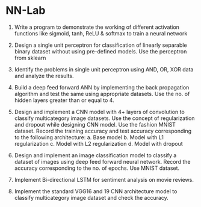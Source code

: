 # NN-Lab
1. Write a program to demonstrate the working of different activation functions like sigmoid, tanh, ReLU & softmax to train a neural network

2. Design a single unit perceptron for classification of linearly separable binary dataset without using pre-defined models. Use the perceptron from sklearn

2. Identify the problems in single unit perceptron using AND, OR, XOR data and analyze the results.

3. Build a deep feed forward ANN by implementing the back propagation algorithm and test the same using  appropriate datasets. Use the no. of hidden layers greater than or equal to 4.

4. Design and implement a CNN model with 4+ layers of convolution to classify multicategory image datasets. Use the concept of regularization and dropout while designing CNN model. Use the fashion MNIST dataset. Record the training accuracy and test accuracy corresponding to the following architecture:
a. Base model
b. Model with L1 regularization
c. Model with L2 regularization
d. Model with dropout

5. Design and implement an image classification model to classify a dataset of images using deep feed forward neural network. Record the accuracy corresponding to the no. of epochs. Use MNIST dataset.

6. Implement Bi-directional LSTM for sentiment analysis on movie reviews.

7. Implement the standard VGG16 and 19 CNN architecture model to classify multicategory image dataset and check the accuracy.



